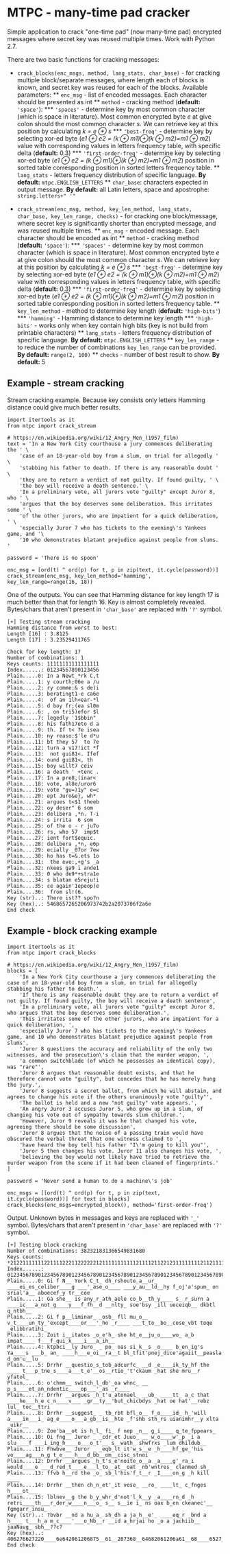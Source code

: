 # MTPC - many-time pad cracker

Simple application to crack "one-time pad" (now many-time pad) encrypted messages where secret key was reused multiple times. Work with Python 2.7.

There are two basic functions for cracking messages:
* `crack_blocks(enc_msgs, method, lang_stats, char_base)` - for cracking multiple block/separate messages, where length each of blocks is known, and secret key was reused for each of the blocks. Available parameters:
** `enc_msg` - list of encoded messages. Each character should be presented as int
** `method` - cracking method (**default:** `'space'`):
*** `'spaces'` - determine key by most common character (which is space in literature). Most common encrypted byte _e_ at give colon should the most common character _s_. We can retrieve key at this position by calculating _k = e ⊕ s_
*** `'best-freq'` - determine key by selecting xor-ed byte (_e1 ⊕ e2 = (k ⊕ m1)⊕(k ⊕ m2)=m1 ⊕ m2_) value with corresponding values in letters frequency table, with specific delta (**default:** 0.3)
*** `'first-order-freq'` - determine key by selecting xor-ed byte (_e1 ⊕ e2 = (k ⊕ m1)⊕(k ⊕ m2)=m1 ⊕ m2_) position in sorted table corresponding position in sorted letters frequency table.
** `lang_stats` - letters frequency distribution of specific language. **By default:** `mtpc.ENGLISH_LETTERS`
** `char_base`: characters expected in output message. **By default:** all Latin letters, space and apostrophe: `string.letters+" '"`

* `crack_stream(enc_msg, method, key_len_method, lang_stats, char_base, key_len_range, checks)` - for cracking one block/message, where secret key is significantly shorter than encrypted message, and was reused multiple times.
** `enc_msg` - encoded message. Each character should be encoded as int
** `method` - cracking method (**default:** `'space'`):
*** `'spaces'` - determine key by most common character (which is space in literature). Most common encrypted byte _e_ at give colon should the most common character _s_. We can retrieve key at this position by calculating _k = e ⊕ s_
*** `'best-freq'` - determine key by selecting xor-ed byte (_e1 ⊕ e2 = (k ⊕ m1)⊕(k ⊕ m2)=m1 ⊕ m2_) value with corresponding values in letters frequency table, with specific delta (**default:** 0.3)
*** `'first-order-freq'` - determine key by selecting xor-ed byte (_e1 ⊕ e2 = (k ⊕ m1)⊕(k ⊕ m2)=m1 ⊕ m2_) position in sorted table corresponding position in sorted letters frequency table.
** `key_len_method` - method to determine key length (**default:** `'high-bits'`)
*** `'hamming'` - Hamming distance to determine key length
*** `'high-bits'` - works only when key contain high bits (key is not build from printable characters)
** `lang_stats` - letters frequency distribution of specific language. **By default:** `mtpc.ENGLISH_LETTERS`
** `key_len_range` - to reduce the number of combinations `key_len_range` can be provided. **By default:** `range(2, 100)`
** `checks` - number of best result to show. **By default:** 5

## Example - stream cracking

Stream cracking example. Because key consists only letters Hamming distance could give much better results.
```
import itertools as it
from mtpc import crack_stream

# https://en.wikipedia.org/wiki/12_Angry_Men_(1957_film)
text = 'In a New York City courthouse a jury commences deliberating the ' \
    'case of an 18-year-old boy from a slum, on trial for allegedly ' \
    'stabbing his father to death. If there is any reasonable doubt ' \
    'they are to return a verdict of not guilty. If found guilty, ' \
    'the boy will receive a death sentence.' \
    'In a preliminary vote, all jurors vote "guilty" except Juror 8, who ' \
    'argues that the boy deserves some deliberation. This irritates some ' \
    'of the other jurors, who are impatient for a quick deliberation, ' \
    'especially Juror 7 who has tickets to the evening\'s Yankees game, and '\
    '10 who demonstrates blatant prejudice against people from slums. '

password = 'There is no spoon'

enc_msg = [ord(t) ^ ord(p) for t, p in zip(text, it.cycle(password))]
crack_stream(enc_msg, key_len_method='hamming', key_len_range=range(16, 18))

```

One of the outputs. You can see that Hamming distance for key length 17 is much better than that for length 16. Key is almost completely revealed. Bytes/chars that aren't present in `'char_base'` are replaced with `'?'` symbol.
```
[+] Testing stream cracking
Hamming distance from worst to best:
Length [16] : 3.8125
Length [17] : 3.23529411765

Check for key length: 17
Number of combinations: 1
Keys counts: 11111111111111111
Index......: 01234567890123456
Plain.....0: In a Newt_*rk C,t
Plain.....1: y courth;06e a /u
Plain.....2: ry comme:& s de)i
Plain.....3: beratingt1-e ca6e
Plain.....4:  of an 1lh<ear-*l
Plain.....5: d boy fr;(ea sl0m
Plain.....6: , on tri5)efor $l
Plain.....7: legedly '1$bbin"
Plain.....8: his fath17eto d a
Plain.....9: th. If t< 7e isea
Plain....10: ny reaso:$'le d*u
Plain....11: bt they 57  to 7e
Plain....12: turn a v17!ict *f
Plain....13:  not gui81<. Ifef
Plain....14: ound gui81<, th
Plain....15: boy willt7 ceiv
Plain....16: a death ' +tenc .
Plain....17: In a pre8,(inar<
Plain....18: vote, al8e/uror6
Plain....19: vote "gu=)1y" e=c
Plain....20: ept Juro&e}, wh*
Plain....21: argues t<$1 theeb
Plain....22: oy deser" 6 som
Plain....23: delibera ,*n. T-i
Plain....24: s irrita  6 som
Plain....25: of the o - r ju7o
Plain....26: rs, who 57  imp$t
Plain....27: ient fort$equic.
Plain....28: delibera ,*n, e6p
Plain....29: ecially _07or 7ew
Plain....30: ho has t=&.ets 1o
Plain....31:  the eve:,+g's _a
Plain....32: nkees ga9 i ande1
Plain....33: 0 who de9*+stra1e
Plain....34: s blatan e5reju!i
Plain....35: ce again'1epeop)e
Plain....36:  from sl!(6.
Key (str)..: There ist?? spo?n
Key (hex)..: 5468657265206973742b2a2073706f2a6e
End check
```

## Example - block cracking example

```
import itertools as it
from mtpc import crack_blocks

# https://en.wikipedia.org/wiki/12_Angry_Men_(1957_film)
blocks = [
    'In a New York City courthouse a jury commences deliberating the case of an 18-year-old boy from a slum, on trial for allegedly stabbing his father to death.',
    'If there is any reasonable doubt they are to return a verdict of not guilty. If found guilty, the boy will receive a death sentence',
    'In a preliminary vote, all jurors vote "guilty" except Juror 8, who argues that the boy deserves some deliberation.',
    'This irritates some of the other jurors, who are impatient for a quick deliberation, ',
    'especially Juror 7 who has tickets to the evening\'s Yankees game, and 10 who demonstrates blatant prejudice against people from slums',
    'Juror 8 questions the accuracy and reliability of the only two witnesses, and the prosecution\'s claim that the murder weapon, ',
    'a common switchblade (of which he possesses an identical copy), was "rare"',
    'Juror 8 argues that reasonable doubt exists, and that he therefore cannot vote "guilty", but concedes that he has merely hung the jury.',
    'Juror 8 suggests a secret ballot, from which he will abstain, and agrees to change his vote if the others unanimously vote "guilty"',
    'The ballot is held and a new "not guilty" vote appears.',
    'An angry Juror 3 accuses Juror 5, who grew up in a slum, of changing his vote out of sympathy towards slum children.',
    'However, Juror 9 reveals it was he that changed his vote, agreeing there should be some discussion',
    'Juror 8 argues that the noise of a passing train would have obscured the verbal threat that one witness claimed to ',
    'have heard the boy tell his father "I\'m going to kill you"',
    'Juror 5 then changes his vote. Juror 11 also changes his vote, ',
    'believing the boy would not likely have tried to retrieve the murder weapon from the scene if it had been cleaned of fingerprints.'
]

password = 'Never send a human to do a machine\'s job'

enc_msgs = [[ord(t) ^ ord(p) for t, p in zip(text, it.cycle(password))] for text in blocks]
crack_blocks(enc_msgs=encrypted_block(), method='first-order-freq')

```

Output. Unknown bytes in messages and keys are replaced with `'_'` symbol. Bytes/chars that aren't present in `'char_base'` are replaced with `'?'` symbol.
```
[+] Testing block cracking
Number of combinations: 382321831366549831680
Keys counts: *21221111111221111222112222221211111111111211112112212111111111211211111111111111211211121211222222*12117122312122111186171111127115422
Index......: 012345678901234567890123456789012345678901234567890123456789012345678901234567890123456789012345678901234567890123456789012345678901234
Plain.....0: Gi f N__ York C_t_ dh_rshoute_a__ur_ ____ei_es_celiber____g ___'_ase_o____ ___y_au__ld__hy f_oj'a'spum_ on srial'a__ aboecef_y tr__coe
Plain.....1: Ga she__ is any_r_ath_aele co_b__th_y____ s_ r_surn a ____ic___a_not_g____y___f_fh__d __nlty_ soe'bsy _ill ueceiqb__ dkbtl q_ntbh__
Plain.....2: Gi f p__liminar_ _osb_ fll mu_o__ v_t____un_ty_'except____or___'_ho _r____ ___t_to__bo__cese_vbt toqe _elibbratihi_
Plain.....3: Zoit i__itates _o_e'h_ she ht_e__ju_o____wo_ a_b impat____ f___f_qui_k____i___a_ih__
Plain.....4: ktpbci__ly Juro_ _ po_ oas si_k__s _o____ b_en_ig's Ya____s ___b_ an_ ____h___e_oi__ra__t bl_tfit'pnej_dice'agaiit__peasla d_om'u__lu
Plain.....5: Drrhr __questio_s_tob_adcurfc_ __d _e____ik_ty_hf the ____ t___p_tne_s____a___t_e'__os__rtio_'t'ckaum _hat she mru__r yfatol_
Plain.....6: o'chmm__ switch_l_db'_oa whnc_ __ p_s____et_an_ndentic____op___'_as _r____
Plain.....7: Drrhr __argues _h_t'u_atonael_ __ub_ ____tt_ a_c that ____he___h_e c_n____v___ _gr__ty__'but_chicbdys _hat oe hat'__rebz lul_ toc__ttri
Plain.....8: Drrhr __suggest_ _ tb_rbt bfl_o__ f_o____id_ h_'will a____in___i_ ag_e____o___a_gb__is__hte _f'shb sth_rs uianimhr__y xlta  _uikr__
Plain.....9: Zoe'ba__ot is h_l_ fi_ f nep _n__ g_i____ q_te_fppears_
Plain....10: Oi fng__ Juror _ _cdr_et Juuo_ __ w_o____w'_p _i a slu____f ___i_ing_h____o___o_t'__ s__wath_ shwfrxs _lum dhildub__
Plain....11: Fhwbve__ Juror _ _eqb_lt it'w_s__e _h____hf_ge_'his vo____ag___n_g t_e____h___d_bb__om__cisc_stnoi
Plain....12: Drrhr __argues _h_t's_e'noite_o__a _a____g'_ra_i would____e ___d_red_t____e___l_to__at__oat _nb'wntres_ clanmed sh_
Plain....13: ffvb h__rd the _o_ sb_l'his'f_t__r _I____on_g _h kill ____
Plain....14: Drrhr __then ch_n_et'_it vose_ __ro_ ____lt_ c_fnges h____ot___
Plain....15: lblnev__g the b_y_whr_d'not'l_k__y _a____rn_d _h retri____th___r_der_w____n___o_ s__ s__ie i_ ns oax b_en ckeanec'__ fgmgarr_insu_
Key (str)..: ?bvbr __nd a hu_a_ sh_dh a ja_h__e'_ ____eq_r _bnd a h____ t___h_a m_c____'___o_Nb__r __id a_hrjai ho _o a jachiib__ jaaNavg_ sbh__??c?
Key (hex)..: 406276627220____6e642061206875__61__207368__64682061206a61__68____6527__20________6571__7220__626e6420612068________2074______68__61206d__63________27______6f__4e62____7220____69642061__68726a616920686f20__6f2061206a616368696962____206a61614e617667__20736268____60266332
End check
```
